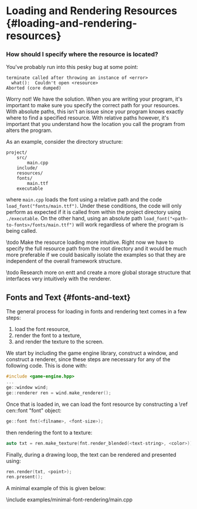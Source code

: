 Loading and Rendering Resources {#loading-and-rendering-resources}
==================================================================

### How should I specify where the resource is located?

You've probably run into this pesky bug at some point:
```
terminate called after throwing an instance of <error>
  what():  Couldn't open <resource>
Aborted (core dumped)
```
Worry not! We have the solution. When you are writing your program, it's
important to make sure you specify the correct path for your resources. With
absolute paths, this isn't an issue since your program knows exactly where to
find a specified resource. With relative paths however, it's important that you
understand how the location you call the program from alters the program.

As an example, consider the directory structure:
```
project/
    src/
        main.cpp
    include/
    resources/
    fonts/
        main.ttf
    executable
```
where `main.cpp` loads the font using a relative path and the code
`load_font("fonts/main.ttf")`. Under these conditions, the code will only
perform as expected if it is called from within the project directory using
`./executable`. On the other hand, using an absolute path
`load_font("<path-to-fonts>/fonts/main.ttf")` will work regardless of where
the program is being called.


\todo Make the resource loading more intuitive. Right now we have to specify the
full resource path from the root directory and it would be much more preferable
if we could basically isolate the examples so that they are independent of the
overall framework structure.

\todo Research more on entt and create a more global storage structure that
interfaces very intuitively with the renderer.

Fonts and Text {#fonts-and-text}
--------------------------------

The general process for loading in fonts and rendering text comes in a few steps:

1. load the font resource,
2. render the font to a texture,
3. and render the texture to the screen.

We start by including the game engine library, construct a window, and construct
a renderer, since these steps are necessary for any of the following code. This
is done with:
```cpp
#include <game-engine.hpp>
...
ge::window wind;
ge::renderer ren = wind.make_renderer();
```
Once that is loaded in, we can load the font resource by constructing a
\ref cen::font "font" object:
```cpp
ge::font fnt(<filname>, <font-size>);
```
then rendering the font to a texture:
```cpp
auto txt = ren.make_texture(fnt.render_blended(<text-string>, <color>));
```
Finally, during a drawing loop, the text can be rendered and presented using:
```cpp
ren.render(txt, <point>);
ren.present();
```
A minimal example of this is given below:

\include examples/minimal-font-rendering/main.cpp
